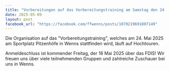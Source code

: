 ```yaml
---
title: "Vorbereitungen auf das Vorbereitungstraining am Samstag den 24. Mai bei uns in Wenns"
date: 2025-05-09
layout: post
facebook_url: "https://facebook.com/ffwenns/posts/1070219691807149"
---
```


Die Organisation auf das "Vorbereitungstraining", welches am 24. Mai 2025 am Sportplatz Pitzenhöfe in Wenns stattfinden wird, läuft auf Hochtouren. 

Anmeldeschluss ist kommender Freitag, der 16 Mai 2025 über das FDIS! Wir freuen uns über viele teilnehmenden Gruppen und zahlreiche Zuschauer bei uns in Wenns.